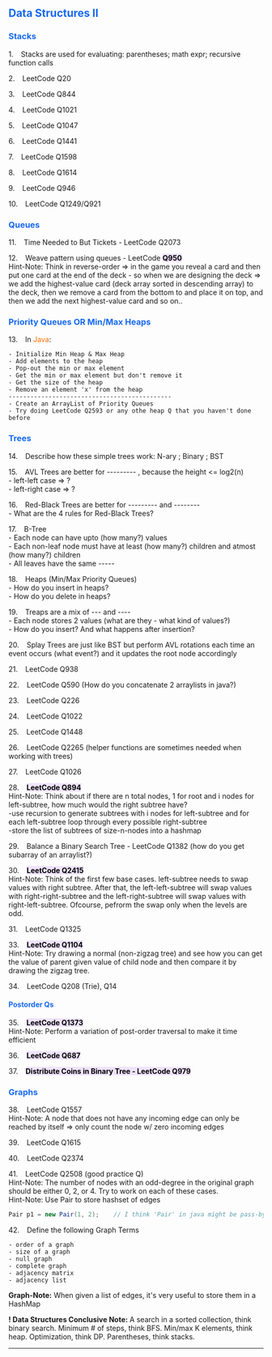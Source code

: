 <h2 style="color:#1669f0">Data Structures II</h2>

<h3 style="color:#1669f0">Stacks</h3>

1\. &ensp; Stacks are used for evaluating: parentheses; math expr; recursive function calls

2\. &ensp; LeetCode Q20

3\. &ensp; LeetCode Q844

4\. &ensp; LeetCode Q1021

5\. &ensp; LeetCode Q1047

6\. &ensp; LeetCode Q1441

7\. &ensp; LeetCode Q1598

8\. &ensp; LeetCode Q1614

9\. &ensp; LeetCode Q946

10\. &ensp; LeetCode Q1249/Q921

<h3 style="color:#1669f0">Queues</h3>

11\. &ensp; Time Needed to But Tickets - LeetCode Q2073

12\. &ensp; Weave pattern using queues - LeetCode <mark style="background-color:#efe3ff"><strong>Q950</strong></mark>
<br>Hint-Note: Think in reverse-order => in the game you reveal a card and then put one card at the end of the deck - so when we are designing the deck => we add the highest-value card (deck array sorted in descending array) to the deck, then we remove a card from the bottom to and place it on top, and then we add the next highest-value card and so on..

<h3 style="color:#1669f0">Priority Queues OR Min/Max Heaps</h3>

13\. &ensp; In <span style="color:#fc6b03">Java</span>:
    
    - Initialize Min Heap & Max Heap
    - Add elements to the heap
    - Pop-out the min or max element
    - Get the min or max element but don't remove it
    - Get the size of the heap
    - Remove an element 'x' from the heap
    ---------------------------------------------
    - Create an ArrayList of Priority Queues
    - Try doing LeetCode Q2593 or any othe heap Q that you haven't done before

<h3 style="color:#1669f0">Trees</h3>

14\. &ensp; Describe how these simple trees work: N-ary ; Binary ; BST

15\. &ensp; AVL Trees are better for --------- , because the height <= log2(n) <br>
    - left-left case => ? <br>
    - left-right case => ? <br>

16\. &ensp; Red-Black Trees are better for --------- and -------- <br>
    - What are the 4 rules for Red-Black Trees? <br>

17\. &ensp; B-Tree <br>
    - Each node can have upto (how many?) values <br>
    - Each non-leaf node must have at least (how many?) children and atmost (how many?) children <br>
    - All leaves have the same ----- <br>

18\. &ensp; Heaps (Min/Max Priority Queues) <br>
    - How do you insert in heaps? <br>
    - How do you delete in heaps? <br>

19\. &ensp; Treaps are a mix of --- and ---- <br>
    - Each node stores 2 values (what are they - what kind of values?) <br>
    - How do you insert? And what happens after insertion? <br>

20\. &ensp; Splay Trees are just like BST but perform AVL rotations each time an event occurs (what event?) and it updates the root node accordingly

21\. &ensp; LeetCode Q938

22\. &ensp; LeetCode Q590 (How do you concatenate 2 arraylists in java?)

23\. &ensp; LeetCode Q226

24\. &ensp; LeetCode Q1022

25\. &ensp; LeetCode Q1448

26\. &ensp; LeetCode Q2265 (helper functions are sometimes needed when working with trees)

27\. &ensp; LeetCode Q1026

28\. &ensp; <mark style="background-color:#efe3ff"><strong>LeetCode Q894</strong></mark>
<br>Hint-Note: Think about if there are n total nodes, 1 for root and i nodes for left-subtree, how much would the right subtree have?
<br> -use recursion to generate subtrees with i nodes for left-subtree and for each left-subtree loop through every possible right-subtree
<br> -store the list of subtrees of size-n-nodes into a hashmap

29\. &ensp; Balance a Binary Search Tree - LeetCode Q1382 (how do you get subarray of an arraylist?)

30\. &ensp; <mark style="background-color:#efe3ff"><strong>LeetCode Q2415</strong></mark>
<br> Hint-Note: Think of the first few base cases. left-subtree needs to swap values with right subtree. After that, the left-left-subtree will swap values with right-right-subtree and the left-right-subtree will swap values with right-left-subtree. Ofcourse, pefrorm the swap only when the levels are odd.

31\. &ensp; LeetCode Q1325

33\. &ensp; <mark style="background-color:#efe3ff"><strong>LeetCode Q1104</strong></mark>
<br> Hint-Note: Try drawing a normal (non-zigzag tree) and see how you can get the value of parent given value of child node and then compare it by drawing the zigzag tree.

34\. &ensp; LeetCode Q208 (Trie), Q14

<h4 style="color:#1669f0">Postorder Qs</h4>

35\. &ensp; <mark style="background-color:#efe3ff"><strong>LeetCode Q1373</strong></mark>
<br> Hint-Note: Perform a variation of post-order traversal to make it time efficient

36\. &ensp; <mark style="background-color:#efe3ff"><strong>LeetCode Q687</strong></mark>

37\. &ensp; <mark style="background-color:#efe3ff"><strong>Distribute Coins in Binary Tree - LeetCode Q979</strong></mark>

<h3 style="color:#1669f0">Graphs</h3>

38\. &ensp; LeetCode Q1557
<br>Hint-Note: A node that does not have any incoming edge can only be reached by itself => only count the node w/ zero incoming edges

39\. &ensp; LeetCode Q1615

40\. &ensp; LeetCode Q2374

41\. &ensp; LeetCode Q2508 (good practice Q)
<br>Hint-Note: The number of nodes with an odd-degree in the original graph should be either 0, 2, or 4. Try to work on each of these cases.
<br>Hint-Note: Use Pair to store hashset of edges

```java
Pair p1 = new Pair(1, 2);    // I think 'Pair' in java might be pass-by-value
```

42\. &ensp; Define the following Graph Terms

    - order of a graph
    - size of a graph
    - null graph
    - complete graph
    - adjacency matrix
    - adjacency list

**Graph-Note:** When given a list of edges, it's very useful to store them in a HashMap

**! Data Structures Conclusive Note:** A search in a sorted collection, think binary search. Minimum # of steps, think BFS. Min/max K elements, think heap. Optimization, think DP. Parentheses, think stacks.

___________________________________________
